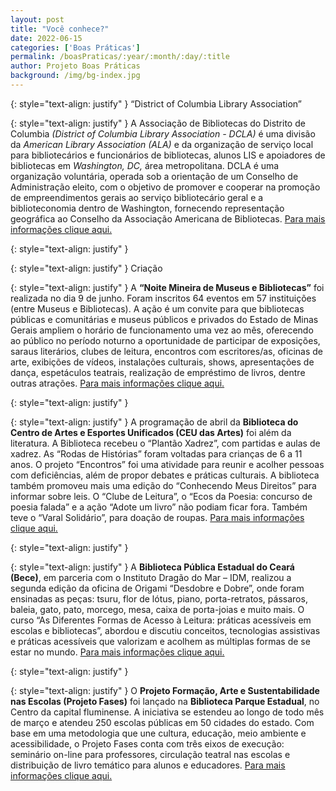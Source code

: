 ```yaml
---
layout: post
title: "Você conhece?"
date: 2022-06-15
categories: ['Boas Práticas']
permalink: /boasPraticas/:year/:month/:day/:title
author: Projeto Boas Práticas
background: /img/bg-index.jpg
---
```

{: style="text-align: justify" }
“District of Columbia Library Association”

{: style="text-align: justify" }
A Associação de Bibliotecas do Distrito de Columbia _(District of Columbia Library Association - DCLA)_ é uma divisão da _American Library Association (ALA)_ e da organização de serviço local para bibliotecários e funcionários de bibliotecas, alunos LIS e apoiadores de bibliotecas em _Washington, DC,_ área metropolitana. DCLA é uma organização voluntária, operada sob a orientação de um Conselho de Administração eleito, com o objetivo de promover e cooperar na promoção de empreendimentos gerais ao serviço bibliotecário geral e a biblioteconomia dentro de Washington, fornecendo representação geográfica ao Conselho da Associação Americana de Bibliotecas.
[Para mais informações clique aqui.](https://dcla.org/)

{: style="text-align: justify" }
 

{: style="text-align: justify" }
Criação

{: style="text-align: justify" }
A __“Noite Mineira de Museus e Bibliotecas”__ foi realizada no dia 9 de junho. Foram inscritos 64 eventos em 57 instituições (entre Museus e Bibliotecas). A ação é um convite para que bibliotecas públicas e comunitárias e museus públicos e privados do Estado de Minas Gerais ampliem o horário de funcionamento uma vez ao mês, oferecendo ao público no período noturno a oportunidade de participar de exposições, saraus literários, clubes de leitura, encontros com escritores/as, oficinas de arte, exibições de vídeos, instalações culturais, shows, apresentações de dança, espetáculos teatrais, realização de empréstimo de livros, dentre outras atrações.
[Para mais informações clique aqui.](https://www.secult.mg.gov.br/noticias-artigos/7478-secult-divulga-guia-de-programacao-da-noite-mineira-de-museus-e-bibliotecas)

{: style="text-align: justify" }


{: style="text-align: justify" }
A programação de abril da **Biblioteca do Centro de Artes e Esportes Unificados (CEU das Artes)** foi além da literatura. A Biblioteca recebeu o “Plantão Xadrez”, com partidas e aulas de xadrez. As “Rodas de Histórias” foram voltadas para crianças de 6 a 11 anos. O projeto “Encontros” foi uma atividade para reunir e acolher pessoas com deficiências, além de propor debates e práticas culturais. A biblioteca também promoveu mais uma edição do “Conhecendo Meus Direitos” para informar sobre leis. O “Clube de Leitura”, o “Ecos da Poesia: concurso de poesia falada” e a ação “Adote um livro” não podiam ficar fora. Também teve o “Varal Solidário”, para doação de roupas.
[Para mais informações clique aqui.](https://www.santos.sp.gov.br/?q=noticia/biblioteca-do-ceu-das-artes-em-santos-divulga-atracoes-de-abril)

{: style="text-align: justify" }


{: style="text-align: justify" }
A __Biblioteca Pública Estadual do Ceará (Bece)__, em parceria com o Instituto Dragão do Mar – IDM, realizou a segunda edição da oficina de Origami “Desdobre e Dobre”, onde foram ensinadas as peças: tsuru, flor de lótus, piano, porta-retratos, pássaros, baleia, gato, pato, morcego, mesa, caixa de porta-joias e muito mais. O curso “As Diferentes Formas de Acesso à Leitura: práticas acessíveis em escolas e bibliotecas”, abordou e discutiu conceitos, tecnologias assistivas e práticas acessíveis que valorizam e acolhem as múltiplas formas de se estar no mundo.
[Para mais informações clique aqui.](https://www.secult.ce.gov.br/2021/11/12/biblioteca-publica-abre-inscricoes-para-oficina-de-origami-e-curso-sobre-praticas-acessiveis-em-escolas-e-bibliotecas/)

{: style="text-align: justify" }


{: style="text-align: justify" }
O __Projeto Formação, Arte e Sustentabilidade nas Escolas (Projeto Fases)__ foi lançado na __Biblioteca Parque Estadual__, no Centro da capital fluminense. A iniciativa se estendeu ao longo de todo mês de março e atendeu 250 escolas públicas em 50 cidades do estado. Com base em uma metodologia que une cultura, educação, meio ambiente e acessibilidade, o Projeto Fases conta com três eixos de execução: seminário on-line para professores, circulação teatral nas escolas e distribuição de livro temático para alunos e educadores.
[Para mais informações clique aqui.](https://eurio.com.br/noticia/32214/projeto-fases-e-lancado-na-biblioteca-parque-estadual-no-centro-do-rio.html)
